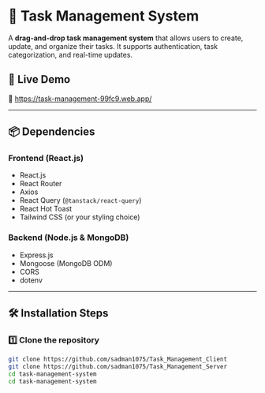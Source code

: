 # 📝 Task Management System

A **drag-and-drop task management system** that allows users to create, update, and organize their tasks. It supports authentication, task categorization, and real-time updates.

## 🚀 Live Demo
🔗 https://task-management-99fc9.web.app/

---

## 📦 Dependencies

### **Frontend (React.js)**
- React.js
- React Router
- Axios
- React Query (`@tanstack/react-query`)
- React Hot Toast
- Tailwind CSS (or your styling choice)

### **Backend (Node.js & MongoDB)**
- Express.js
- Mongoose (MongoDB ODM)
- CORS
- dotenv

---

## 🛠 Installation Steps

### **1️⃣ Clone the repository**
```bash
git clone https://github.com/sadman1075/Task_Management_Client
git clone https://github.com/sadman1075/Task_Management_Server
cd task-management-system
cd task-management-system

